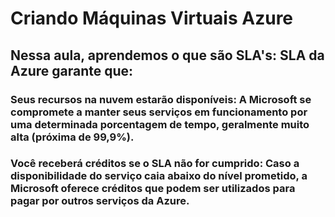 # Criando Máquinas Virtuais Azure

## Nessa aula, aprendemos o que são SLA's: SLA da Azure garante que:

 ### Seus recursos na nuvem estarão disponíveis: A Microsoft se compromete a manter seus serviços em funcionamento por uma determinada porcentagem de tempo, geralmente muito alta (próxima de 99,9%).
### Você receberá créditos se o SLA não for cumprido: Caso a disponibilidade do serviço caia abaixo do nível prometido, a Microsoft oferece créditos que podem ser utilizados para pagar por outros serviços da Azure. 